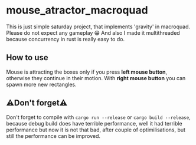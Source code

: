# mouse_atractor_macroquad
This is just simple saturday project, that implements 'gravity' in macroquad.
Please do not expect any gameplay 😁
And also I made it multithreaded because concurrency in rust is really easy to do.
## How to use
Mouse is attracting the boxes only if you press **left mouse button**, otherwise they continue in their motion.
With **right mouse button** you can spawn more new rectangles.
## ⚠Don't forget⚠
Don't forget to compile with `cargo run --release` or `cargo build --release`, because debug build does have terrible performance, well it had terrible performance but now it is not that bad, after couple of optimilisations, but still the performance can be improved.

